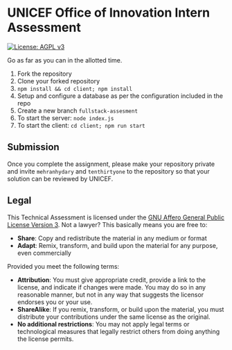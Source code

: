# UNICEF Office of Innovation Intern Assessment

[![License: AGPL v3](https://img.shields.io/badge/License-AGPL%20v3-blue.svg)](https://www.gnu.org/licenses/agpl-3.0)

Go as far as you can in the allotted time.

1. Fork the repository
2. Clone your forked repository
3. `npm install && cd client; npm install`
4. Setup and configure a database as per the configuration included in the repo
5. Create a new branch `fullstack-assesment`
6. To start the server: `node index.js`
7. To start the client: `cd client; npm run start`

## Submission

Once you complete the assignment, please make your repository private and invite `mehranhydary` and `tenthirtyone` to the repository so that your solution can be reviewed by UNICEF.


## Legal

This Technical Assessment is licensed under the [GNU Affero General Public License Version 3](https://www.gnu.org/licenses/agpl-3.0.html).
Not a lawyer?
This basically means you are free to:

* **Share**:
  Copy and redistribute the material in any medium or format
* **Adapt**:
  Remix, transform, and build upon the material for any purpose, even commercially

Provided you meet the following terms:

* **Attribution**:
  You must give appropriate credit, provide a link to the license, and indicate if changes were made.
  You may do so in any reasonable manner, but not in any way that suggests the licensor endorses you or your use.
* **ShareAlike**:
  If you remix, transform, or build upon the material, you must distribute your contributions under the same license as the original.
* **No additional restrictions**:
  You may not apply legal terms or technological measures that legally restrict others from doing anything the license permits.

